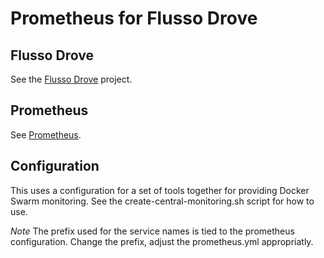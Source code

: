 # Prometheus for Flusso Drove

## Flusso Drove

See the [Flusso Drove](https://github.com/FlussoBV/drove) project.

## Prometheus

See [Prometheus](https://hub.docker.com/r/prom/prometheus/).

## Configuration

This uses a configuration for a set of tools together for providing Docker Swarm monitoring.
See the create-central-monitoring.sh script for how to use.

*Note* The prefix used for the service names is tied to the prometheus configuration. Change the prefix, adjust the prometheus.yml appropriatly.